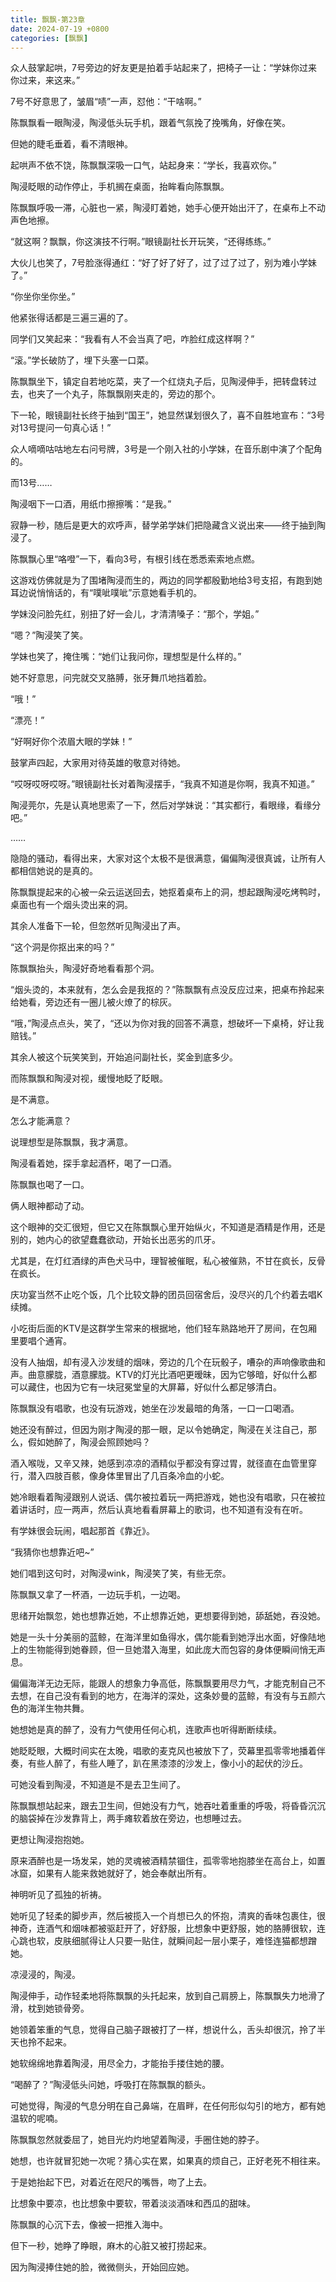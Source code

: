```yaml
---
title: 飘飘-第23章
date: 2024-07-19 +0800
categories: [飘飘]
---
```


众人鼓掌起哄，7号旁边的好友更是拍着手站起来了，把椅子一让：“学妹你过来你过来，来这来。”

7号不好意思了，皱眉“啧”一声，怼他：“干啥啊。”

陈飘飘看一眼陶浸，陶浸低头玩手机，跟着气氛挽了挽嘴角，好像在笑。

但她的睫毛垂着，看不清眼神。

起哄声不依不饶，陈飘飘深吸一口气，站起身来：“学长，我喜欢你。”

陶浸眨眼的动作停止，手机搁在桌面，抬眸看向陈飘飘。

陈飘飘呼吸一滞，心脏也一紧，陶浸盯着她，她手心便开始出汗了，在桌布上不动声色地擦。

“就这啊？飘飘，你这演技不行啊。”眼镜副社长开玩笑，“还得练练。”

大伙儿也笑了，7号脸涨得通红：“好了好了好了，过了过了过了，别为难小学妹了。”

“你坐你坐你坐。”

他紧张得话都是三遍三遍的了。

同学们又笑起来：“我看有人不会当真了吧，咋脸红成这样啊？”

“滚。”学长破防了，埋下头塞一口菜。

陈飘飘坐下，镇定自若地吃菜，夹了一个红烧丸子后，见陶浸伸手，把转盘转过去，也夹了一个丸子，陈飘飘刚夹走的，旁边的那个。

下一轮，眼镜副社长终于抽到“国王”，她显然谋划很久了，喜不自胜地宣布：“3号对13号提问一句真心话！”

众人嘀嘀咕咕地左右问号牌，3号是一个刚入社的小学妹，在音乐剧中演了个配角的。

而13号……

陶浸咽下一口酒，用纸巾擦擦嘴：“是我。”

寂静一秒，随后是更大的欢呼声，替学弟学妹们把隐藏含义说出来——终于抽到陶浸了。

陈飘飘心里“咯噔”一下，看向3号，有根引线在悉悉索索地点燃。

这游戏仿佛就是为了围堵陶浸而生的，两边的同学都殷勤地给3号支招，有跑到她耳边说悄悄话的，有“噗呲噗呲”示意她看手机的。

学妹没问脸先红，别扭了好一会儿，才清清嗓子：“那个，学姐。”

“嗯？”陶浸笑了笑。

学妹也笑了，掩住嘴：“她们让我问你，理想型是什么样的。”

她不好意思，问完就交叉胳膊，张牙舞爪地挡着脸。

“哦！”

“漂亮！”

“好啊好你个浓眉大眼的学妹！”

鼓掌声四起，大家用对待英雄的敬意对待她。

“哎呀哎呀哎呀。”眼镜副社长对着陶浸摆手，“我真不知道是你啊，我真不知道。”

陶浸莞尔，先是认真地思索了一下，然后对学妹说：“其实都行，看眼缘，看缘分吧。”

……

隐隐的骚动，看得出来，大家对这个太极不是很满意，偏偏陶浸很真诚，让所有人都相信她说的是真的。

陈飘飘提起来的心被一朵云运送回去，她抠着桌布上的洞，想起跟陶浸吃烤鸭时，桌面也有一个烟头烫出来的洞。

其余人准备下一轮，但忽然听见陶浸出了声。

“这个洞是你抠出来的吗？”

陈飘飘抬头，陶浸好奇地看看那个洞。

“烟头烫的，本来就有，怎么会是我抠的？”陈飘飘有点没反应过来，把桌布拎起来给她看，旁边还有一圈儿被火燎了的棕灰。

“哦，”陶浸点点头，笑了，“还以为你对我的回答不满意，想破坏一下桌椅，好让我赔钱。”

其余人被这个玩笑笑到，开始追问副社长，奖金到底多少。

而陈飘飘和陶浸对视，缓慢地眨了眨眼。

是不满意。

怎么才能满意？

说理想型是陈飘飘，我才满意。

陶浸看着她，探手拿起酒杯，喝了一口酒。

陈飘飘也喝了一口。

俩人眼神都动了动。

这个眼神的交汇很短，但它又在陈飘飘心里开始纵火，不知道是酒精是作用，还是别的，她内心的欲望蠢蠢欲动，开始长出恶劣的爪牙。

尤其是，在灯红酒绿的声色犬马中，理智被催眠，私心被催熟，不甘在疯长，反骨在疯长。

庆功宴当然不止吃个饭，几个比较文静的团员回宿舍后，没尽兴的几个约着去唱K续摊。

小吃街后面的KTV是这群学生常来的根据地，他们轻车熟路地开了房间，在包厢里要唱个通宵。

没有人抽烟，却有浸入沙发缝的烟味，旁边的几个在玩骰子，嘈杂的声响像歌曲和声。曲意朦胧，酒意朦胧。KTV的灯光比酒吧更暧昧，因为它够暗，好似什么都可以藏住，也因为它有一块冠冕堂皇的大屏幕，好似什么都足够清白。

陈飘飘没有唱歌，也没有玩游戏，她坐在沙发最暗的角落，一口一口喝酒。

她还没有醉过，但因为刚才陶浸的那一眼，足以令她确定，陶浸在关注自己，那么，假如她醉了，陶浸会照顾她吗？

酒入喉咙，又辛又辣，她感到凉凉的酒精似乎都没有穿过胃，就径直在血管里穿行，潜入四肢百骸，像身体里冒出了几百条冷血的小蛇。

她冷眼看着陶浸跟别人说话、偶尔被拉着玩一两把游戏，她也没有唱歌，只在被拉着讲话时，应一两声，然后认真地看看屏幕上的歌词，也不知道有没有在听。

有学妹很会玩闹，唱起那首《靠近》。

“我猜你也想靠近吧~”

她们唱到这句时，对陶浸wink，陶浸笑了笑，有些无奈。

陈飘飘又拿了一杯酒，一边玩手机，一边喝。

思绪开始飘忽，她也想靠近她，不止想靠近她，更想要得到她，舔舐她，吞没她。

她是一头十分美丽的蓝鲸，在海洋里如鱼得水，偶尔能看到她浮出水面，好像陆地上的生物能得到她眷顾，但一旦她潜入海里，如此庞大而包容的身体便瞬间悄无声息。

偏偏海洋无边无际，能跟人的想象力争高低，陈飘飘要用尽力气，才能克制自己不去想，在自己没有看到的地方，在海洋的深处，这条妙曼的蓝鲸，有没有与五颜六色的海洋生物共舞。

她想她是真的醉了，没有力气使用任何心机，连歌声也听得断断续续。

她眨眨眼，大概时间实在太晚，唱歌的麦克风也被放下了，荧幕里孤零零地播着伴奏，有些人醉了，有些人睡了，趴在黑漆漆的沙发上，像小小的起伏的沙丘。

可她没看到陶浸，不知道是不是去卫生间了。

陈飘飘想站起来，跟去卫生间，但她没有力气，她吞吐着重重的呼吸，将昏昏沉沉的脑袋掉在沙发靠背上，两手瘫软着放在旁边，也想睡过去。

更想让陶浸抱抱她。

原来酒醉也是一场发呆，她的灵魂被酒精禁锢住，孤零零地抱膝坐在高台上，如置冰窟，如果有人能来救她就好了，她会奉献出所有。

神明听见了孤独的祈祷。

她听见了轻柔的脚步声，然后被揽入一个肖想已久的怀抱，清爽的香味包裹住，很神奇，连酒气和烟味都被驱赶开了，好舒服，比想象中更舒服，她的胳膊很软，连心跳也软，皮肤细腻得让人只要一贴住，就瞬间起一层小栗子，难怪连猫都想蹭她。

凉浸浸的，陶浸。

陶浸伸手，动作轻柔地将陈飘飘的头托起来，放到自己肩膀上，陈飘飘失力地滑了滑，枕到她锁骨旁。

她领着笨重的气息，觉得自己脑子跟被打了一样，想说什么，舌头却很沉，拎了半天也拎不起来。

她软绵绵地靠着陶浸，用尽全力，才能抬手搂住她的腰。

“喝醉了？”陶浸低头问她，呼吸打在陈飘飘的额头。

可她觉得，陶浸的气息分明在自己鼻端，在眉畔，在任何形似勾引的地方，都有她温软的呢喃。

陈飘飘忽然就委屈了，她目光灼灼地望着陶浸，手圈住她的脖子。

她想，也许就冒犯她一次呢？猜心实在累，如果真的烦自己，正好老死不相往来。

于是她抬起下巴，对着近在咫尺的嘴唇，吻了上去。

比想象中要凉，也比想象中要软，带着淡淡酒味和西瓜的甜味。

陈飘飘的心沉下去，像被一把推入海中。

但下一秒，她睁了睁眼，麻木的心脏又被打捞起来。

因为陶浸捧住她的脸，微微侧头，开始回应她。

